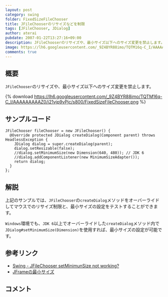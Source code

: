```yaml
---
layout: post
category: swing
folder: FixedSizeFileChooser
title: JFileChooserのリサイズなどを制限
tags: [JFileChooser, JDialog]
author: aterai
pubdate: 2007-01-22T13:27:16+09:00
description: JFileChooserのリサイズや、最小サイズ以下へのサイズ変更を禁止します。
image: https://lh6.googleusercontent.com/_9Z4BYR88imo/TQTM16q-C_I/AAAAAAAAAZ0/i21vjp9vPjc/s800/FixedSizeFileChooser.png
comments: true
---
```

## 概要
`JFileChooser`のリサイズや、最小サイズ以下へのサイズ変更を禁止します。

{% download https://lh6.googleusercontent.com/_9Z4BYR88imo/TQTM16q-C_I/AAAAAAAAAZ0/i21vjp9vPjc/s800/FixedSizeFileChooser.png %}

## サンプルコード
<pre class="prettyprint"><code>JFileChooser fileChooser = new JFileChooser() {
  @Override protected JDialog createDialog(Component parent) throws HeadlessException {
    JDialog dialog = super.createDialog(parent);
    dialog.setResizable(false);
    //dialog.setMinimumSize(new Dimension(640, 480)); // JDK 6
    //dialog.addComponentListener(new MinimumSizeAdapter());
    return dialog;
  }
};
</code></pre>

## 解説
上記のサンプルでは、`JFileChooser`の`createDialog`メソッドをオーバーライドしてマウスでのリサイズ制限と、最小サイズの設定をテストすることができます。

`Windows`環境でも、`JDK 6`以上でオーバーライドした`createDialog`メソッド内で`JDialog#setMinimumSize(Dimension)`を使用すれば、最小サイズの設定が可能です。

## 参考リンク
- [Swing - JFileChooser setMinimunSize not working?](https://community.oracle.com/thread/1374445)
- [JFrameの最小サイズ](https://ateraimemo.com/Swing/MinimumFrame.html)

<!-- dummy comment line for breaking list -->

## コメント
